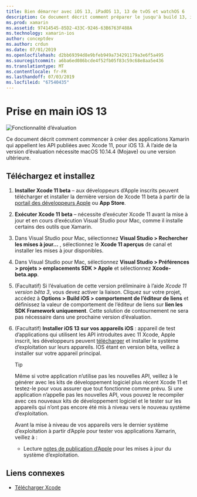 ```yaml
---
title: Bien démarrer avec iOS 13, iPadOS 13, 13 de tvOS et watchOS 6
description: Ce document décrit comment préparer le jusqu'à build 13, iPadOS 13, tvOS 13 applications iOS et watchOS 6 avec Xamarin. Il explique comment télécharger Xcode 11 et mettre à jour de Visual Studio pour Mac et Visual Studio 2019.
ms.prod: xamarin
ms.assetid: 97414545-85D2-433C-9246-63B6763F488A
ms.technology: xamarin-ios
author: conceptdev
ms.author: crdun
ms.date: 07/01/2019
ms.openlocfilehash: d2bb69394d8e9bfeb949a734291179a3e6f5a495
ms.sourcegitcommit: a6ba6ed086bcde4f52fb05f83c59c68e8aa5e436
ms.translationtype: MT
ms.contentlocale: fr-FR
ms.lasthandoff: 07/03/2019
ms.locfileid: "67540435"
---
```

# <a name="get-started-with-ios-13"></a>Prise en main iOS 13

![Fonctionnalité d’évaluation](~/media/shared/preview.png)

Ce document décrit comment commencer à créer des applications Xamarin qui appellent les API publiées avec Xcode 11, pour iOS 13. À l’aide de la version d’évaluation nécessite macOS 10.14.4 (Mojave) ou une version ultérieure.

## <a name="download-and-install"></a>Téléchargez et installez

1. **Installer Xcode 11 beta** – aux développeurs d’Apple inscrits peuvent télécharger et installer la dernière version de Xcode 11 beta à partir de la [portail des développeurs Apple](https://developer.apple.com/download/) ou **App Store**.

2. **Exécuter Xcode 11 beta** – nécessite d’exécuter Xcode 11 avant la mise à jour et en cours d’exécution Visual Studio pour Mac, comme il installe certains des outils que Xamarin.

3. Dans Visual Studio pour Mac, sélectionnez **Visual Studio > Rechercher les mises à jour...** , sélectionnez le **Xcode 11 aperçus** de canal et installer les mises à jour disponibles.

4. Dans Visual Studio pour Mac, sélectionnez **Visual Studio > Préférences > projets > emplacements SDK > Apple** et sélectionnez **Xcode-beta.app**.

5. (Facultatif) Si l’évaluation de cette version préliminaire à l’aide _Xcode 11 version bêta 3_, vous devez activer la liaison. Cliquez sur votre projet, accédez à **Options > Build iOS > comportement de l’éditeur de liens** et définissez la valeur de comportement de l’éditeur de liens sur **lien les SDK Framework uniquement**. Cette solution de contournement ne sera pas nécessaire dans une prochaine version d’évaluation.

6. (Facultatif) **Installer iOS 13 sur vos appareils iOS** : appareil de test d’applications qui utilisent les API introduites avec 11 Xcode, Apple inscrit, les développeurs peuvent [télécharger](https://developer.apple.com/download) et installer le système d’exploitation sur leurs appareils. IOS étant en version bêta, veillez à installer sur votre appareil principal.

   > [!TIP]
   > Même si votre application n’utilise pas les nouvelles API, veillez à le générer avec les kits de développement logiciel plus récent Xcode 11 et testez-le pour vous assurer que tout fonctionne comme prévu. Si une application n’appelle pas les nouvelles API, vous pouvez le recompiler avec ces nouveaux kits de développement logiciel et le tester sur les appareils qui n’ont pas encore été mis à niveau vers le nouveau système d’exploitation.
   >
   > Avant la mise à niveau de vos appareils vers le dernier système d’exploitation à partir d’Apple pour tester vos applications Xamarin, veillez à :
   >
   > - Lecture [notes de publication d’Apple](https://developer.apple.com/download/) pour les mises à jour du système d’exploitation.

## <a name="related-links"></a>Liens connexes

- [Télécharger Xcode](https://developer.apple.com/download/)
